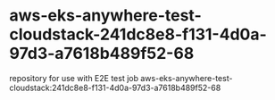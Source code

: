 # aws-eks-anywhere-test-cloudstack-241dc8e8-f131-4d0a-97d3-a7618b489f52-68
repository for use with E2E test job aws-eks-anywhere-test-cloudstack:241dc8e8-f131-4d0a-97d3-a7618b489f52-68
